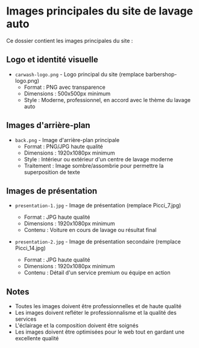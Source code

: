 # Images principales du site de lavage auto

Ce dossier contient les images principales du site :

## Logo et identité visuelle
- `carwash-logo.png` - Logo principal du site (remplace barbershop-logo.png)
  - Format : PNG avec transparence
  - Dimensions : 500x500px minimum
  - Style : Moderne, professionnel, en accord avec le thème du lavage auto

## Images d'arrière-plan
- `back.png` - Image d'arrière-plan principale
  - Format : PNG/JPG haute qualité
  - Dimensions : 1920x1080px minimum
  - Style : Intérieur ou extérieur d'un centre de lavage moderne
  - Traitement : Image sombre/assombrie pour permettre la superposition de texte

## Images de présentation
- `presentation-1.jpg` - Image de présentation (remplace Picci_7.jpg)
  - Format : JPG haute qualité
  - Dimensions : 1920x1080px minimum
  - Contenu : Voiture en cours de lavage ou résultat final

- `presentation-2.jpg` - Image de présentation secondaire (remplace Picci_14.jpg)
  - Format : JPG haute qualité
  - Dimensions : 1920x1080px minimum
  - Contenu : Détail d'un service premium ou équipe en action

## Notes
- Toutes les images doivent être professionnelles et de haute qualité
- Les images doivent refléter le professionnalisme et la qualité des services
- L'éclairage et la composition doivent être soignés
- Les images doivent être optimisées pour le web tout en gardant une excellente qualité 